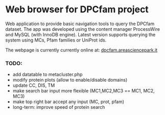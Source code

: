 # Web browser for DPCfam project 

Web application to provide basic navigation tools to query the DPCfam dataset.
The app was developed using the content manager ProcessWire and MySQL (with InnoDB engine).
Latest version supports querying the system using MCs, Pfam families or UniProt ids.

The webpage is currently currently online at: [dpcfam.areasciencepark.it](https://dpcfam.areasciencepark.it)


### TODO:

- add datatable to metacluster.php
- modify protein plots (allow to enable/disable domains)
- update CC, DIS, TM
- make search bar input more flexible (MC1,MC2,MC3 == MC1, MC2, MC3)
- make top right bar accept any input (MC, prot, pfam)
- long-term: improve speed of protein search
